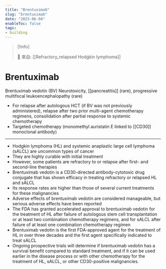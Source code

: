 ```yaml
---
title: "Brentuximab"
slug: "brentuximab"
date: "2023-06-04"
enableToc: false
tags:
- building
---
```


> [!info]
>
> 🌱 來自: [[Refractory_relapsed Hodgkin lymphoma]]

# Brentuximab

Brentuximab vedotin (BV)
Neurotoxicity, [[pancreatitis]] (rare), progressive multifocal leukoencephalopathy (rare)

* For relapse after autologous HCT (if BV was not previously administered), relapse after two prior multi-agent chemotherapy regimens, consolidation after partial response to systemic chemotherapy
* Targeted chemotherapy (monomethyl auristatin E linked to [[CD30]] monoclonal antibody)

---

- Hodgkin lymphoma (HL) and systemic anaplastic large cell lymphoma (sALCL) are uncommon types of cancer
- They are highly curable with initial treatment
- However, some patients are refractory to or relapse after first- and second-line therapies
- Brentuximab vedotin is a CD30-directed antibody-cytotoxic drug conjugate that has shown efficacy in treating refractory or relapsed HL and sALCL
- Its response rates are higher than those of several current treatments for these malignancies
- Adverse effects of brentuximab vedotin are considered manageable, but serious adverse effects have been reported
- The FDA has granted accelerated approval to brentuximab vedotin for the treatment of HL after failure of autologous stem cell transplantation or at least two combination chemotherapy regimens, and for sALCL after failure of at least one combination chemotherapy regimen
- Brentuximab vedotin is the first FDA-approved agent for the treatment of HL in over three decades and the first agent specifically indicated to treat sALCL
- Ongoing prospective trials will determine if brentuximab vedotin has a survival benefit compared to standard treatment, and if it can be used earlier in the disease process or with other chemotherapy for the treatment of HL, sALCL, or other CD30-positive malignancies.
